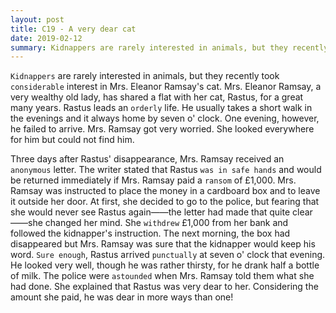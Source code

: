 ```yaml
---
layout: post
title: C19 - A very dear cat
date: 2019-02-12
summary: Kidnappers are rarely interested in animals, but they recently took considerable interest in Mrs. Eleanor Ramsay's cat.
---
```


  `Kidnappers` are rarely interested in animals, but they recently took `considerable` interest in Mrs. Eleanor Ramsay's cat. Mrs. Eleanor Ramsay, a very wealthy old lady, has shared a flat with her cat, Rastus, for a great many years. Rastus leads an `orderly` life. He usually takes a short walk in the evenings and it always home by seven o' clock. One evening, however, he failed to arrive. Mrs. Ramsay got very worried. She looked everywhere for him but could not find him.

  Three days after Rastus' disappearance, Mrs. Ramsay received an `anonymous` letter. The writer stated that Rastus `was in safe hands` and would be returned immediately if Mrs. Ramsay paid a `ransom` of £1,000. Mrs. Ramsay was instructed to place the money in a cardboard box and to leave it outside her door. At first, she decided to go to the police, but fearing that she would never see Rastus again——the letter had made that quite clear——she changed her mind. She `withdrew` £1,000 from her bank and followed the kidnapper's instruction. The next morning, the box had disappeared but Mrs. Ramsay was sure that the kidnapper would keep his word. `Sure enough`, Rastus arrived `punctually` at seven o' clock that evening. He looked very well, though he was rather thirsty, for he drank half a bottle of milk. The police were `astounded` when Mrs. Ramsay told them what she had done. She explained that Rastus was very dear to her. Considering the amount she paid, he was dear in more ways than one!


